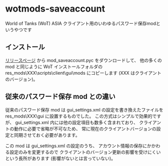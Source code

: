 # wotmods-saveaccount

World of Tanks (WoT) ASIA クライアント用のいわゆるパスワード保存modというやつです

## インストール

[リリースページ](../../releases) から mod_saveaccount.pyc をダウンロードして、
他の多くの mod と同じように WoT インストールフォルダの
res_mods\XXX\scripts\client\gui\mods にコピーします (XXX はクライアントのバージョン)。

## 従来のパスワード保存 mod との違い

従来のパスワード保存 mod は gui_settings.xml の設定を書き換えたファイルを res_mods\XXX\gui に設置するものでした。
この方式はシンプルで効果的ですが、
gui_settings.xml 内には他の設定項目も数多く含まれており、
クライアントの動作に必要で省略が不可なため、
常に現在のクライアントバージョンの設定と同期させておく必要があります。

この mod は gui_settings.xml の設定のうち、
アカウント情報の保存にかかわる設定のみを変更するので
クライアントのバージョン更新の影響を受けにくいという長所があります (影響がないとは言っていない)。
